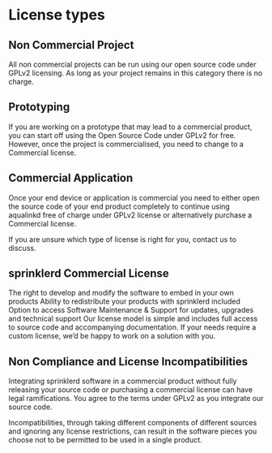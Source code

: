 # License types
## Non Commercial Project

All non commercial projects can be run using our open source code under GPLv2 licensing. As long as your project remains in this category there is no charge.

## Prototyping

If you are working on a prototype that may lead to a commercial product, you can start off using the Open Source Code under GPLv2 for free. However, once the project is commercialised, you need to change to a Commercial license.

## Commercial Application

Once your end device or application is commercial you need to either open the source code of your end product completely to continue using aqualinkd free of charge under GPLv2 license or alternatively purchase a Commercial license.

If you are unsure which type of license is right for you, contact us to discuss.

## sprinklerd Commercial License
The right to develop and modify the software to embed in your own products
Ability to redistribute your products with sprinklerd included
Option to access Software Maintenance & Support for updates, upgrades and technical support
Our license model is simple and includes full access to source code and accompanying documentation. If your needs require a custom license, we’d be happy to work on a solution with you.

## Non Compliance and License Incompatibilities
Integrating sprinklerd software in a commercial product without fully releasing your source code or purchasing a commercial license can have legal ramifications. You agree to the terms under GPLv2 as you integrate our source code.

Incompatibilities, through taking different components of different sources and ignoring any license restrictions, can result in the software pieces you choose not to be permitted to be used in a single product.